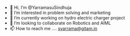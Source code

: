 - 👋 Hi, I’m @YarramasuSindhuja
- 👀 I’m interested in problem solving and marketing
- 🌱 I’m currently working on hydro electric charger project
- 💞️ I’m looking to collaborate on Robotics and AIML
- 📫 How to reach me .... syarrama@gitam.in


<!---
YarramasuSindhuja/YarramasuSindhuja is a ✨ special ✨ repository because its `README.md` (this file) appears on your GitHub profile.
You can click the Preview link to take a look at your changes.
--->
